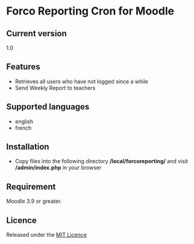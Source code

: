 # Forco Reporting Cron for Moodle #

## Current version ##

1.0

## Features ##
- Retrieves all users who have not logged since a while
- Send Weekly Report to teachers

## Supported languages ##
- english
- french

## Installation ##

- Copy files into the following directory **/local/forcoreporting/** and visit **/admin/index.php** in your browser

## Requirement ##

Moodle 3.9 or greater.

## Licence ##

Released under the [MIT Licence](https://opensource.org/licenses/MIT)
